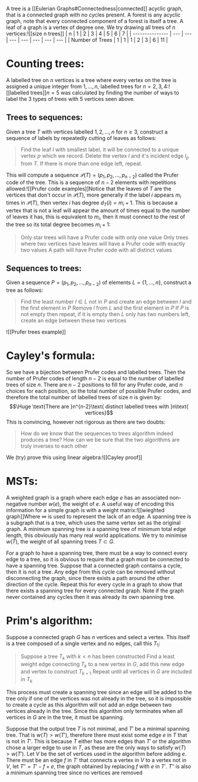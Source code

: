 
A tree is a [[Eulerian Graphs#Connectedness|connected]] acyclic graph, that is a connected graph with no cycles present. A forest is any acyclic graph, note that every connected component of a forest is itself a tree. A leaf of a graph is a vertex of degree one. We try drawing all trees of $n$ vertices:![[size n trees]]
| n               | 1   | 2   | 3   | 4   | 5   | 6   | 7   |
| --------------- | --- | --- | --- | --- | --- | --- | --- |
| Number of Trees | 1   | 1   | 1   | 2   | 3   | 6   | 11  |


# Counting trees:

A labelled tree on $n$ vertices is a tree where every vertex on the tree is assigned a unique integer from $1,\dots,n$, labelled trees for $n=2,3,4$:![[labelled trees]]$n=5$ was calculated by finding the number of ways to label the 3 types of trees with $5$ vertices seen above.

## Trees to sequences:
Given a tree $T$ with vertices labelled $1,2,\dots,n$ for $n\geq3$, construct a sequence of labels by repeatedly cutting of leaves as follows:
> Find the leaf $l$ with smallest label, it will be connected to a unique vertex $p$ which we record.
> Delete the vertex $l$ and it's incident edge $l_p$ from $T$.
> If there is more than one edge left, repeat.

This will compute a sequence $\mathcal P(T)=(p_1,p_2,\dots,p_{n-2})$ called the Prufer code of the tree. This is a sequence of $n-2$ elements with repetitions allowed:![[Prufer code examples]]Notice that the leaves of $T$ are the vertices that don't occur in $\mathcal P(T)$, more generally if the label $i$ appears $m_i$ times in $\mathcal P(T)$, then vertex $i$ has degree $d_T(i)=m_i+1$. This is because a vertex that is not a leaf will appear the amount of times equal to the number of leaves it has, this is equivalent to $m_i$, then it must connect to the rest of the tree so its total degree becomes $m_i+1$:
> Only star trees will have a Prufer code with only one value
> Only trees where two vertices have leaves will have a Prufer code with exactly two values
> A path will have Prufer code with all distinct values

## Sequences to trees:
Given a sequence $P=(p_1,p_2,\dots,p_{n-2})$ of elements $L=\{1,\dots,n\}$, construct a tree as follows:
> Find the least number $l\in L$ not in $P$ and create an edge between $l$ and the first element in $P$
> Remove $l$ from $L$ and the first element in $P$
> If $P$ is not empty then repeat, if it is empty then $L$ only has two numbers left, create an edge between these two vertices

![[Prufer trees example]]

# Cayley's formula:

So we have a bijection between Prufer codes and labelled trees. Then the number of Prufer codes of length $n-2$ is equal to the number of labelled trees of size $n$. There are $n-2$ positions to fill for any Prufer code, and $n$ choices for each position, so the total number of possible Prufer codes, and therefore the total number of labelled trees of size $n$ is given by:$$\Huge \text{There are }n^{n-2}\text{ distinct labelled trees with }n\text{ vertices}$$This is convincing, however not rigorous as there are two doubts:
> How do we know that the sequences to trees algorithm indeed produces a tree?
> How can we be sure that the two algorithms are truly inverses to each other

We (try) prove this using linear algebra:![[Cayley proof]]
# MSTs:

A weighted graph is a graph where each edge $e$ has an associated non-negative number $w(e)$, the weight of $e$. A useful way of encoding this information for a simple graph is with a weight matrix:![[wieghted graph]]Where $\infty$ is used to represent the lack of an edge. A spanning tree is a subgraph that is a tree, which uses the same vertex set as the original graph. A minimum spanning tree is a spanning tree of minimum total edge length, this obviously has many real world applications. We try to minimise $w(T)$, the weight of all spanning trees $T\subset G$.

For a graph to have a spanning tree, there must be a way to connect every edge to a tree, so it is obvious to require that a graph must be connected to have a spanning tree. Suppose that a connected graph contains a cycle, then it is not a tree. Any edge from this cycle can be removed without disconnecting the graph, since there exists a path around the other direction of the cycle. Repeat this for every cycle in a graph to show that there exists a spanning tree for every connected graph. Note if the graph never contained any cycles then it was already its own spanning tree.

# Prim's algorithm:

Suppose a connected graph $G$ has $n$ vertices and select a vertex. This itself is a tree composed of a single vertex and no edges, call this $T_1$:
> Suppose a tree $T_k$ with $k<n$ has been constructed
> Find a least weight edge connecting $T_k$ to a new vertex in $G$, add this new edge and vertex to construct $T_{k+1}$
> Repeat until all vertices in $G$ are included in $T_k$

This process must create a spanning tree since an edge will be added to the tree only if one of the vertices was not already in the tree, so it is impossible to create a cycle as this algorithm will not add an edge between two vertices already in the tree. Since this algorithm only terminates when all vertices in $G$ are in the tree, it must be spanning.

Suppose that the output tree $T$ is not minimal, and $T'$ be a minimal spanning tree. That is $w(T)>w(T')$, therefore there must exist some edge $e$ in $T$ that is not in $T'$. This is because $T$ either has more edges than $T'$ or the algorithm chose a larger edge to use in $T$, as these are the only ways to satisfy $w(T)>w(T')$. Let $V$ be the set of vertices used in the algorithm before adding $e$. There must be an edge $f$ in $T'$ that connects a vertex in $V$ to a vertex not in $V$, let $T''=T'-f+e$, the graph obtained by replacing $f$ with $e$ in $T'$. $T''$ is also a minimum spanning tree since no vertices are removed 